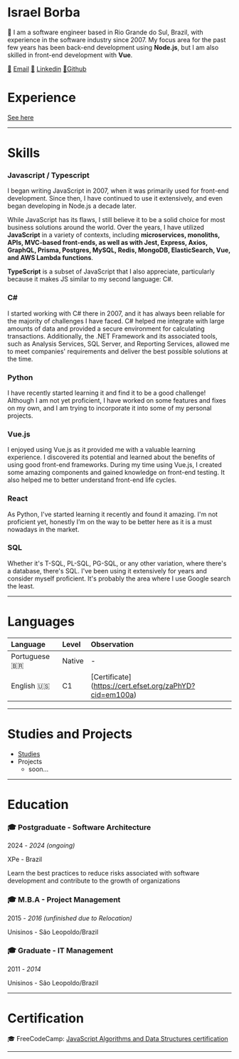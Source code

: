 # Israel Borba

👋 I am a software engineer based in Rio Grande do Sul, Brazil, with experience in the software industry since 2007. My focus area for the past few years has been back-end development using **Node.js**, but I am also skilled in front-end development with **Vue**.

[📧](mailto:israel.borba@mail.com) [Email](mailto:israel.borba@gmail.com)
[🔗](https://www.linkedin.com/in/israelmborba/) [Linkedin](https://www.linkedin.com/in/israelmborba)
[👾Github](https://github.com/iborba)

# Experience 

[See here](./experience.md)

---

# Skills

### Javascript / Typescript

I began writing JavaScript in 2007, when it was primarily used for front-end development. Since then, I have continued to use it extensively, and even began developing in Node.js a decade later.

While JavaScript has its flaws, I still believe it to be a solid choice for most business solutions around the world. Over the years, I have utilized **JavaScript** in a variety of contexts, including **microservices, monoliths, APIs, MVC-based front-ends, as well as with Jest, Express, Axios, GraphQL, Prisma, Postgres, MySQL, Redis, MongoDB, ElasticSearch, Vue, and AWS Lambda functions**.

**TypeScript** is a subset of JavaScript that I also appreciate, particularly because it makes JS similar to my second language: C#.

### C#

I started working with C# there in 2007, and it has always been reliable for the majority of challenges I have faced. C# helped me integrate with large amounts of data and provided a secure environment for calculating transactions. Additionally, the .NET Framework and its associated tools, such as Analysis Services, SQL Server, and Reporting Services, allowed me to meet companies' requirements and deliver the best possible solutions at the time.

### Python

I have recently started learning it and find it to be a good challenge! Although I am not yet proficient, I have worked on some features and fixes on my own, and I am trying to incorporate it into some of my personal projects.

### Vue.js

I enjoyed using Vue.js as it provided me with a valuable learning experience. I discovered its potential and learned about the benefits of using good front-end frameworks. During my time using Vue.js, I created some amazing components and gained knowledge on front-end testing. It also helped me to better understand front-end life cycles.

### React

As Python, I've started learning it recently and found it amazing. I'm not proficient yet, honestly I’m on the way to be better here as it is a must nowadays in the market.

### SQL

Whether it's T-SQL, PL-SQL, PG-SQL, or any other variation, where there's a database, there's SQL. I've been using it extensively for years and consider myself proficient. It's probably the area where I use Google search the least.

---

# Languages

| Language      | Level  | Observation                              | 
|:--------------|:-------|:-----------------------------------------|
| Portuguese 🇧🇷 | Native | -                                        |
| English 🇺🇸    | C1     | [Certificate] (https://cert.efset.org/zaPhYD?cid=em100a) |

---

# Studies and Projects

- [Studies](https://www.notion.so/9b1ba1d09b2a4864b411e9d316e99c79?pvs=21)
- Projects
    - soon…

---

# Education

### 🎓 Postgraduate - Software Architecture

2024 - *2024 (ongoing)*

XPe - Brazil

Learn the best practices to reduce risks associated with software development and contribute to the growth of organizations

### 🎓 M.B.A - Project Management

2015 - *2016 (unfinished due to Relocation)*

Unisinos - São Leopoldo/Brazil

### 🎓 Graduate - IT Management

2011 - *2014*

Unisinos - São Leopoldo/Brazil

---

# Certification

🎓 FreeCodeCamp: [JavaScript Algorithms and Data Structures certification](https://freecodecamp.org/certification/iborba/javascript-algorithms-and-data-structures)

---
